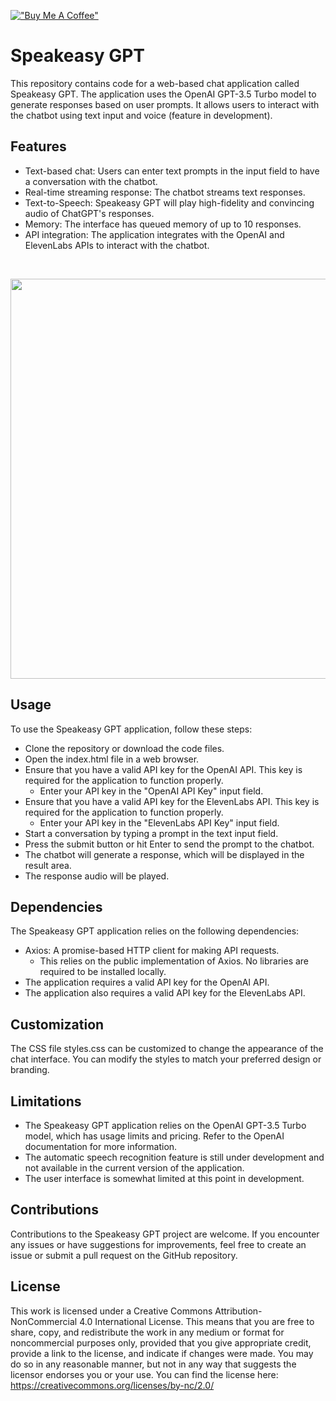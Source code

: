 [!["Buy Me A Coffee"](https://www.buymeacoffee.com/assets/img/custom_images/orange_img.png)](https://www.buymeacoffee.com/ajack)


# Speakeasy GPT
This repository contains code for a web-based chat application called Speakeasy GPT. The application uses the OpenAI GPT-3.5 Turbo model to generate responses based on user prompts. It allows users to interact with the chatbot using text input and voice (feature in development).

## Features

- Text-based chat: Users can enter text prompts in the input field to have a conversation with the chatbot.
- Real-time streaming response: The chatbot streams text responses.
- Text-to-Speech: Speakeasy GPT will play high-fidelity and convincing audio of ChatGPT's responses.
- Memory: The interface has queued memory of up to 10 responses.
- API integration: The application integrates with the OpenAI and ElevenLabs APIs to interact with the chatbot.

<br><p align="center">
<img src="https://github.com/astrologos/Speakeasy-ChatGPT/assets/82430396/8ffdc897-47f9-4901-8b37-c0a36dbcc95b" width=640>
</p>

## Usage
To use the Speakeasy GPT application, follow these steps:

- Clone the repository or download the code files.
- Open the index.html file in a web browser.
- Ensure that you have a valid API key for the OpenAI API. This key is required for the application to function properly.
  - Enter your API key in the "OpenAI API Key" input field.
- Ensure that you have a valid API key for the ElevenLabs API. This key is required for the application to function properly.
  - Enter your API key in the "ElevenLabs API Key" input field.
- Start a conversation by typing a prompt in the text input field.
- Press the submit button or hit Enter to send the prompt to the chatbot.
- The chatbot will generate a response, which will be displayed in the result area.
- The response audio will be played.

## Dependencies
The Speakeasy GPT application relies on the following dependencies:

- Axios: A promise-based HTTP client for making API requests.  
  - This relies on the public implementation of Axios.  No libraries are required to be installed locally.
- The application requires a valid API key for the OpenAI API.
- The application also requires a valid API key for the ElevenLabs API.

## Customization
The CSS file styles.css can be customized to change the appearance of the chat interface. You can modify the styles to match your preferred design or branding.

## Limitations
- The Speakeasy GPT application relies on the OpenAI GPT-3.5 Turbo model, which has usage limits and pricing. Refer to the OpenAI documentation for more information.
- The automatic speech recognition feature is still under development and not available in the current version of the application.
- The user interface is somewhat limited at this point in development.

## Contributions
Contributions to the Speakeasy GPT project are welcome. If you encounter any issues or have suggestions for improvements, feel free to create an issue or submit a pull request on the GitHub repository.

## License 
This work is licensed under a Creative Commons Attribution-NonCommercial 4.0 International License. This means that you are free to share, copy, and redistribute the work in any medium or format for noncommercial purposes only, provided that you give appropriate credit, provide a link to the license, and indicate if changes were made. You may do so in any reasonable manner, but not in any way that suggests the licensor endorses you or your use.
You can find the license here:
https://creativecommons.org/licenses/by-nc/2.0/

